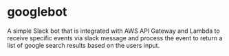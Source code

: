 # googlebot
A simple Slack bot that is integrated with AWS API Gateway and Lambda to receive specific events via slack message and process the event to return a list of google search results based on the users input.
